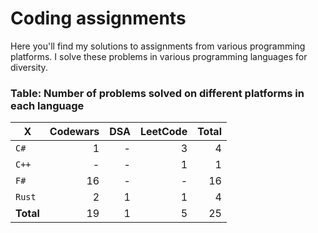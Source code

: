 # Coding assignments

Here you'll find my solutions to assignments from various programming platforms.
I solve these problems in various programming languages for diversity.

### Table: Number of problems solved on different platforms in each language

| X | Codewars | DSA | LeetCode | Total |
| - |  -: | -: | -: | -: |
| `C#` | 1 | - | 3 | 4
| `C++` | - | - | 1 | 1
| `F#` | 16 | - | - | 16
| `Rust` | 2 | 1 | 1 | 4
| **Total** | 19 | 1 | 5 | 25 |